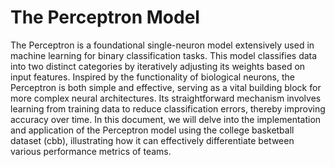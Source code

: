 # The Perceptron Model

The Perceptron is a foundational single-neuron model extensively used in machine learning for binary classification tasks. This model classifies data into two distinct categories by iteratively adjusting its weights based on input features. Inspired by the functionality of biological neurons, the Perceptron is both simple and effective, serving as a vital building block for more complex neural architectures. Its straightforward mechanism involves learning from training data to reduce classification errors, thereby improving accuracy over time. In this document, we will delve into the implementation and application of the Perceptron model using the college basketball dataset (cbb), illustrating how it can effectively differentiate between various performance metrics of teams.


